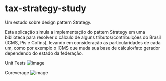 # tax-strategy-study
Um estudo sobre design pattern Strategy.

Esta aplicação simula a implementação do pattern Strategy em uma biblioteca para resolver o cálculo de alguns tributos/contribuições do Brasil (ICMS, Pis e Cofins), levando em consideração as particularidades de cada um, como por exemplo o ICMS que muda sua base de cálculo/fato gerador dependendo do estado da federação.


Unit Tests
![image](https://user-images.githubusercontent.com/6699750/210158097-b477d215-c13d-47ff-b69b-ecba9d32b1cb.png)

Coreverage
![image](https://user-images.githubusercontent.com/6699750/210158091-e04d10c7-0223-4840-ace8-f3a28e7f06ed.png)
